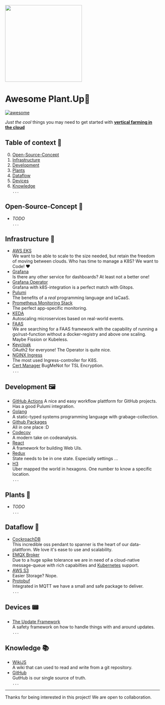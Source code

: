 
<img src="http://plant-up.cloud/assets/logo.png" height="250px" >  

# Awesome Plant.Up🌿

[![awesome](https://cdn.rawgit.com/sindresorhus/awesome/d7305f38d29fed78fa85652e3a63e154dd8e8829/media/badge.svg)](https://github.com/PlantUp/awesome)

_Just the cool_ things you may need to get started with [__vertical farming in the cloud__](https://plant-up.cloud)

## Table of context 📜 
0. [Open-Source-Concept](#open-source-concept)
1. [Infrastructure](#infrastructure)
2. [Development](#development)
3. [Plants](#plants)
4. [Dataflow](#dataflow)
5. [Devices](#devices)
4. [Knowledge](#knowledge)  
```...```

## Open-Source-Concept 🕍 
* _TODO_  
```...```
## Infrastructure 🔩  
* [AWS EKS](https://aws.amazon.com/eks)  
  We want to be able to scale to the size needed, but retain the freedom of moving between clouds.
  Who has time to manage a K8S? We want to Code! ❤️
* [Grafana](https://grafana.com/)  
  Is there any other service for dashboards? At least not a better one!
* [Grafana Operator](https://operatorhub.io/operator/grafana-operator)  
  Grafana with k8S-integration is a perfect match with Gitops.
* [Pulumi](https://www.pulumi.com/)  
  The benefits of a _real_ programming language and IaCaaS.  
* [Prometheus Monitoring Stack](https://github.com/prometheus-operator/prometheus-operator)  
  The perfect app-specific monitoring.
* [KEDA](https://keda.sh/)  
  Autoscaling microservices based on real-world events.
* [FAAS]()  
  We are searching for a FAAS framework with the capability of running a go/rust-function without a docker-registry and above one scaling.  
  Maybe Fission or Kubeless.
* [Keycloak](https://www.keycloak.org/)  
  OAuth2 for everyone! The Operator is quite nice.
* [NGINX Ingress](https://kubernetes.github.io/ingress-nginx/)  
  The most used Ingress-controller for K8S.
* [Cert Manager](https://cert-manager.io/)
  BugMeNot for TSL Encryption.  
```...```
## Development 🖼️ 
* [GitHub Actions](https://github.com/features/actions)
  A nice and easy workflow plattform for GitHub projects.  
  Has a good Pulumi integration.  
* [Golang](https://golang.org/)  
  A static-typed systems programming language with grabage-collection.
* [Github Packages](https://github.com/features/packages)  
  All in one place :D
* [Codecov](https://codecov.io/)  
  A modern take on codeanalysis.
* [React](https://reactjs.org/)  
  A framework for building Web UIs.
* [Redux](https://redux.js.org/)  
  State needs to be in one state. Especially settings ...  
* [H3](https://eng.uber.com/h3/)  
  Uber mapped the world in hexagons. One number to know a specific location.  
```...```
## Plants 🌵
* _TODO_  
```...```
## Dataflow 🌊 
* [CockroachDB](https://www.cockroachlabs.com/)  
  This incredible oss pendant to spanner is the heart of our data-plattform. We love it's ease to use and scalability.
* [EMQX Broker](https://www.emqx.io/)  
  Due to a huge spike tolerance we are in need of a cloud-native message-queue with rich capabilties and [Kubernetes](https://kubernetes.io) support.
* [AWS S3](https://aws.amazon.com/s3)  
  Easier Storage? Nope.
* [Protobuf](https://developers.google.com/protocol-buffers/)  
  Integrated in MQTT we have a small and safe package to deliver.  
```...```
## Devices 📟 
* [The Update Framework](https://theupdateframework.io/)  
  A safety framework on how to handle things with and around updates.  
```...```
## Knowledge 📚 
* [WikiJS](https://wiki.js.org/)  
  A wiki that can used to read and write from a git repository.
* [GitHub](https://github.com/)  
  GutHub is our single source of truth.  
```...```

---
Thanks for being interested in this project!
We are open to collaboration.
